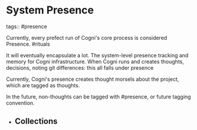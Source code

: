 # System Presence

tags:: #presence

Currently, every prefect run of Cogni's core process is considered Presence. #rituals

It will eventually encapsulate a lot.
The system-level presence tracking and memory for Cogni infrastructure. When Cogni runs and creates thoughts, decisions, noting git differences: this all falls under presence

Currently, Cogni's presence creates thought morsels about the project, which are tagged as thoughts.

In the future, non-thoughts can be tagged with #presence, or future tagging convention.

- ## Collections